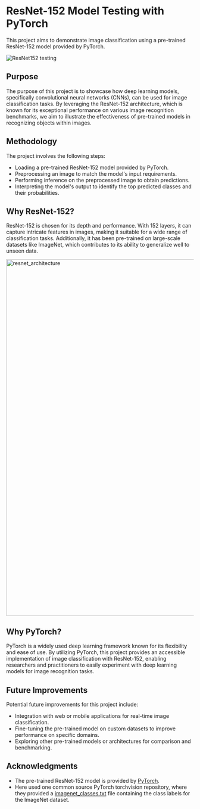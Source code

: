 # ResNet-152 Model Testing with PyTorch

This project aims to demonstrate image classification using a pre-trained ResNet-152 model provided by PyTorch. 

![ResNet152 testing](https://github.com/HR-Fahim/ResNet-152-Model-Testing-with-PyTorch/assets/66734379/ff33c7d5-c238-4145-839c-48d2198c531c)

## Purpose
The purpose of this project is to showcase how deep learning models, specifically convolutional neural networks (CNNs), can be used for image classification tasks. By leveraging the ResNet-152 architecture, which is known for its exceptional performance on various image recognition benchmarks, we aim to illustrate the effectiveness of pre-trained models in recognizing objects within images.

## Methodology
The project involves the following steps:
- Loading a pre-trained ResNet-152 model provided by PyTorch.
- Preprocessing an image to match the model's input requirements.
- Performing inference on the preprocessed image to obtain predictions.
- Interpreting the model's output to identify the top predicted classes and their probabilities.

## Why ResNet-152?
ResNet-152 is chosen for its depth and performance. With 152 layers, it can capture intricate features in images, making it suitable for a wide range of classification tasks. Additionally, it has been pre-trained on large-scale datasets like ImageNet, which contributes to its ability to generalize well to unseen data.

<img width="958" alt="resnet_architecture" src="https://github.com/HR-Fahim/ResNet-152-Model-Testing-with-PyTorch/assets/66734379/5e7ca7f8-7a33-469a-9e77-619b0a8479f0">

## Why PyTorch?
PyTorch is a widely used deep learning framework known for its flexibility and ease of use. By utilizing PyTorch, this project provides an accessible implementation of image classification with ResNet-152, enabling researchers and practitioners to easily experiment with deep learning models for image recognition tasks.

## Future Improvements
Potential future improvements for this project include:
- Integration with web or mobile applications for real-time image classification.
- Fine-tuning the pre-trained model on custom datasets to improve performance on specific domains.
- Exploring other pre-trained models or architectures for comparison and benchmarking.

## Acknowledgments
- The pre-trained ResNet-152 model is provided by [PyTorch](https://pytorch.org/).
- Here used one common source PyTorch torchvision repository, where they provided a [imagenet_classes.txt](https://github.com/pytorch/hub.git) file containing the class labels for the ImageNet dataset.

